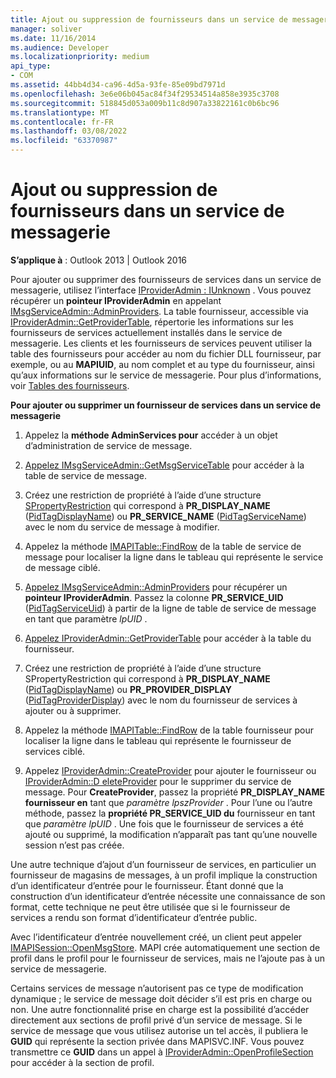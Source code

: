 ```yaml
---
title: Ajout ou suppression de fournisseurs dans un service de messagerie
manager: soliver
ms.date: 11/16/2014
ms.audience: Developer
ms.localizationpriority: medium
api_type:
- COM
ms.assetid: 44bb4d34-ca96-4d5a-93fe-85e09bd7971d
ms.openlocfilehash: 3e6e06b045ac84f34f29534514a858e3935c3708
ms.sourcegitcommit: 518845d053a009b11c8d907a33822161c0b6bc96
ms.translationtype: MT
ms.contentlocale: fr-FR
ms.lasthandoff: 03/08/2022
ms.locfileid: "63370987"
---
```

# <a name="adding-or-deleting-providers-in-a-message-service"></a>Ajout ou suppression de fournisseurs dans un service de messagerie

  
  
**S’applique à** : Outlook 2013 | Outlook 2016 
  
Pour ajouter ou supprimer des fournisseurs de services dans un service de messagerie, utilisez l’interface [IProviderAdmin : IUnknown](iprovideradminiunknown.md) . Vous pouvez récupérer un **pointeur IProviderAdmin** en appelant [IMsgServiceAdmin::AdminProviders](imsgserviceadmin-adminproviders.md). La table fournisseur, accessible via [IProviderAdmin::GetProviderTable](iprovideradmin-getprovidertable.md), répertorie les informations sur les fournisseurs de services actuellement installés dans le service de messagerie. Les clients et les fournisseurs de services peuvent utiliser la table des fournisseurs pour accéder au nom du fichier DLL fournisseur, par exemple, ou au **MAPIUID**, au nom complet et au type du fournisseur, ainsi qu’aux informations sur le service de messagerie. Pour plus d’informations, voir [Tables des fournisseurs](provider-tables.md).
  
 **Pour ajouter ou supprimer un fournisseur de services dans un service de messagerie**
  
1. Appelez la **méthode AdminServices pour** accéder à un objet d’administration de service de message. 
    
2. [Appelez IMsgServiceAdmin::GetMsgServiceTable](imsgserviceadmin-getmsgservicetable.md) pour accéder à la table de service de message. 
    
3. Créez une restriction de propriété à l’aide d’une structure [SPropertyRestriction](spropertyrestriction.md) qui correspond à **PR_DISPLAY_NAME** ([PidTagDisplayName](pidtagdisplayname-canonical-property.md)) ou **PR_SERVICE_NAME** ([PidTagServiceName](pidtagservicename-canonical-property.md)) avec le nom du service de message à modifier. 
    
4. Appelez la méthode [IMAPITable::FindRow](imapitable-findrow.md) de la table de service de message pour localiser la ligne dans le tableau qui représente le service de message ciblé. 
    
5. [Appelez IMsgServiceAdmin::AdminProviders](imsgserviceadmin-adminproviders.md) pour récupérer un **pointeur IProviderAdmin**. Passez la colonne **PR_SERVICE_UID** ([PidTagServiceUid](pidtagserviceuid-canonical-property.md)) à partir de la ligne de table de service de message en tant que paramètre  _lpUID_ . 
    
6. [Appelez IProviderAdmin::GetProviderTable](iprovideradmin-getprovidertable.md) pour accéder à la table du fournisseur. 
    
7. Créez une restriction de propriété à l’aide d’une structure SPropertyRestriction qui correspond à **PR_DISPLAY_NAME** ([PidTagDisplayName](pidtagdisplayname-canonical-property.md)) ou **PR_PROVIDER_DISPLAY** ([PidTagProviderDisplay](pidtagproviderdisplay-canonical-property.md)) avec le nom du fournisseur de services à ajouter ou à supprimer. 
    
8. Appelez la méthode [IMAPITable::FindRow](imapitable-findrow.md) de la table fournisseur pour localiser la ligne dans le tableau qui représente le fournisseur de services ciblé. 
    
9. Appelez [IProviderAdmin::CreateProvider](iprovideradmin-createprovider.md) pour ajouter le fournisseur ou [IProviderAdmin::D eleteProvider](iprovideradmin-deleteprovider.md) pour le supprimer du service de message. Pour **CreateProvider**, passez la propriété **PR_DISPLAY_NAME fournisseur en** tant que  _paramètre lpszProvider_ . Pour l’une ou l’autre méthode, passez la **propriété PR_SERVICE_UID du** fournisseur en tant que  _paramètre lpUID_ . Une fois que le fournisseur de services a été ajouté ou supprimé, la modification n’apparaît pas tant qu’une nouvelle session n’est pas créée. 
    
Une autre technique d’ajout d’un fournisseur de services, en particulier un fournisseur de magasins de messages, à un profil implique la construction d’un identificateur d’entrée pour le fournisseur. Étant donné que la construction d’un identificateur d’entrée nécessite une connaissance de son format, cette technique ne peut être utilisée que si le fournisseur de services a rendu son format d’identificateur d’entrée public. 
  
Avec l’identificateur d’entrée nouvellement créé, un client peut appeler [IMAPISession::OpenMsgStore](imapisession-openmsgstore.md). MAPI crée automatiquement une section de profil dans le profil pour le fournisseur de services, mais ne l’ajoute pas à un service de messagerie. 
  
Certains services de message n’autorisent pas ce type de modification dynamique ; le service de message doit décider s’il est pris en charge ou non. Une autre fonctionnalité prise en charge est la possibilité d’accéder directement aux sections de profil privé d’un service de message. Si le service de message que vous utilisez autorise un tel accès, il publiera le **GUID** qui représente la section privée dans MAPISVC.INF. Vous pouvez transmettre ce **GUID** dans un appel à [IProviderAdmin::OpenProfileSection](iprovideradmin-openprofilesection.md) pour accéder à la section de profil. 
  

